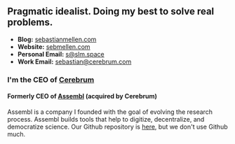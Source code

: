 ## Pragmatic idealist. Doing my best to solve real problems.

- **Blog:** [sebastianmellen.com](https://www.sebastianmellen.com/)
- **Website:** [sebmellen.com](https://sebmellen.com)
- **Personal Email:** [s@slm.space](mailto:s@slm.space)
- **Work Email:** [sebastian@cerebrum.com](mailto:sebastian@cerebrum.com)

### I'm the CEO of [Cerebrum](https://cerebrum.com)

#### Formerly CEO of [Assembl](https://assembl.net) (acquired by Cerebrum)
Assembl is a company I founded with the goal of evolving the research process. Assembl builds tools that help to digitize, decentralize, and democratize science. Our Github repository is [here](https://github.com/assemblinc), but we don't use Github much. 
